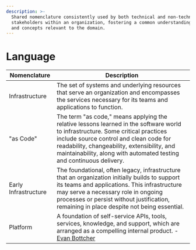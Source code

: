 ```yaml
---
description: >-
  Shared nomenclature consistently used by both technical and non-technical
  stakeholders within an organization, fostering a common understanding of terms
  and concepts relevant to the domain.
---
```


# Language

<table data-full-width="false"><thead><tr><th>Nomenclature</th><th>Description</th></tr></thead><tbody><tr><td>Infrastructure</td><td>The set of systems and underlying resources that serve an organization and encompasses the services necessary for its teams and applications to function.</td></tr><tr><td>"as Code"</td><td>The term "as code," means applying the relative lessons learned in the software world to infrastructure. Some critical practices include source control and clean code for readability, changeability, extensibility, and maintainability, along with automated testing and continuous delivery.</td></tr><tr><td>Early Infrastructure</td><td>The foundational, often legacy, infrastructure that an organization initially builds to support its teams and applications. This infrastructure may serve a necessary role in ongoing processes or persist without justification, remaining in place despite not being essential.</td></tr><tr><td>Platform</td><td>A foundation of self-service APIs, tools, services, knowledge, and support, which are arranged as a compelling internal product. - <a href="https://martinfowler.com/articles/talk-about-platforms.html">Evan Bottcher</a></td></tr></tbody></table>


